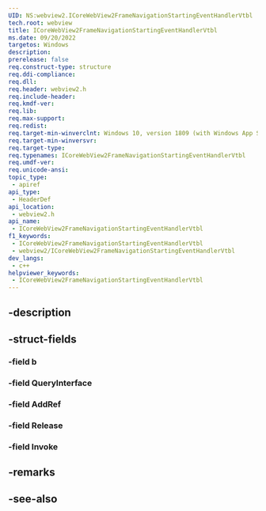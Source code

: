 ```yaml
---
UID: NS:webview2.ICoreWebView2FrameNavigationStartingEventHandlerVtbl
tech.root: webview
title: ICoreWebView2FrameNavigationStartingEventHandlerVtbl
ms.date: 09/20/2022
targetos: Windows
description: 
prerelease: false
req.construct-type: structure
req.ddi-compliance: 
req.dll: 
req.header: webview2.h
req.include-header: 
req.kmdf-ver: 
req.lib: 
req.max-support: 
req.redist: 
req.target-min-winverclnt: Windows 10, version 1809 (with Windows App SDK 1.1 or later)
req.target-min-winversvr: 
req.target-type: 
req.typenames: ICoreWebView2FrameNavigationStartingEventHandlerVtbl
req.umdf-ver: 
req.unicode-ansi: 
topic_type:
 - apiref
api_type:
 - HeaderDef
api_location:
 - webview2.h
api_name:
 - ICoreWebView2FrameNavigationStartingEventHandlerVtbl
f1_keywords:
 - ICoreWebView2FrameNavigationStartingEventHandlerVtbl
 - webview2/ICoreWebView2FrameNavigationStartingEventHandlerVtbl
dev_langs:
 - c++
helpviewer_keywords:
 - ICoreWebView2FrameNavigationStartingEventHandlerVtbl
---
```


## -description

## -struct-fields

### -field b

### -field QueryInterface

### -field AddRef

### -field Release

### -field Invoke

## -remarks

## -see-also

